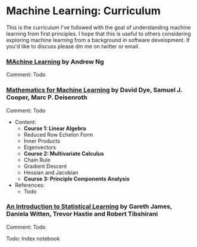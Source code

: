 # Machine Learning: Curriculum

This is the curriculum I've followed with the goal of understanding machine learning from first principles. I hope that this is useful to others considering exploring machine learning from a background in software development. If you'd like to discuss please dm me on twitter or email.

### [MAchine Learning](https://www.coursera.org/learn/machine-learning) by Andrew Ng

Comment: Todo  

### [Mathematics for Machine Learning](https://www.coursera.org/specializations/mathematics-machine-learning) by David Dye, Samuel J. Cooper, Marc P. Deisenroth

Comment: Todo  

- Content:
  - **Course 1: Linear Algebra**
  - Reduced Row Echelon Form
  - Inner Products
  - Eigenvectors
  - **Course 2: Multivariate Calculus**
  - Chain Rule
  - Gradient Descent
  - Hessian and Jacobian
  - **Course 3: Principle Components Analysis**
- References:
  - Todo

### [An Introduction to Statistical Learning](http://www-bcf.usc.edu/~gareth/ISL/) by Gareth James, Daniela Witten, Trevor Hastie and Robert Tibshirani

Comment: Todo  

Todo: Index notebook